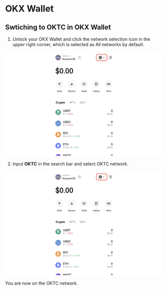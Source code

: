 # OKX Wallet
## Swtiching to OKTC in OKX Wallet
1. Unlock your OKX Wallet and click the network selection icon in the upper right corner, which is selected as All networks by default.

![OKX wallet all network](./img/okxwallet-all-network.png)

2. Input **OKTC** in the search bar and select OKTC network.

![OKX wallet all network](./img/okxwallet-all-network.png)

You are now on the OKTC network.
